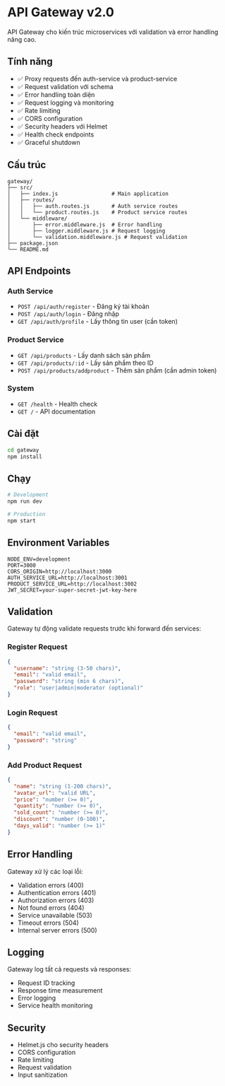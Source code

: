 # API Gateway v2.0

API Gateway cho kiến trúc microservices với validation và error handling nâng cao.

## Tính năng

- ✅ Proxy requests đến auth-service và product-service
- ✅ Request validation với schema
- ✅ Error handling toàn diện
- ✅ Request logging và monitoring
- ✅ Rate limiting
- ✅ CORS configuration
- ✅ Security headers với Helmet
- ✅ Health check endpoints
- ✅ Graceful shutdown

## Cấu trúc

```
gateway/
├── src/
│   ├── index.js                 # Main application
│   ├── routes/
│   │   ├── auth.routes.js       # Auth service routes
│   │   └── product.routes.js    # Product service routes
│   └── middleware/
│       ├── error.middleware.js  # Error handling
│       ├── logger.middleware.js # Request logging
│       └── validation.middleware.js # Request validation
├── package.json
└── README.md
```

## API Endpoints

### Auth Service

- `POST /api/auth/register` - Đăng ký tài khoản
- `POST /api/auth/login` - Đăng nhập
- `GET /api/auth/profile` - Lấy thông tin user (cần token)

### Product Service

- `GET /api/products` - Lấy danh sách sản phẩm
- `GET /api/products/:id` - Lấy sản phẩm theo ID
- `POST /api/products/addproduct` - Thêm sản phẩm (cần admin token)

### System

- `GET /health` - Health check
- `GET /` - API documentation

## Cài đặt

```bash
cd gateway
npm install
```

## Chạy

```bash
# Development
npm run dev

# Production
npm start
```

## Environment Variables

```env
NODE_ENV=development
PORT=3000
CORS_ORIGIN=http://localhost:3000
AUTH_SERVICE_URL=http://localhost:3001
PRODUCT_SERVICE_URL=http://localhost:3002
JWT_SECRET=your-super-secret-jwt-key-here
```

## Validation

Gateway tự động validate requests trước khi forward đến services:

### Register Request

```json
{
  "username": "string (3-50 chars)",
  "email": "valid email",
  "password": "string (min 6 chars)",
  "role": "user|admin|moderator (optional)"
}
```

### Login Request

```json
{
  "email": "valid email",
  "password": "string"
}
```

### Add Product Request

```json
{
  "name": "string (1-200 chars)",
  "avatar_url": "valid URL",
  "price": "number (>= 0)",
  "quantity": "number (>= 0)",
  "sold_count": "number (>= 0)",
  "discount": "number (0-100)",
  "days_valid": "number (>= 1)"
}
```

## Error Handling

Gateway xử lý các loại lỗi:

- Validation errors (400)
- Authentication errors (401)
- Authorization errors (403)
- Not found errors (404)
- Service unavailable (503)
- Timeout errors (504)
- Internal server errors (500)

## Logging

Gateway log tất cả requests và responses:

- Request ID tracking
- Response time measurement
- Error logging
- Service health monitoring

## Security

- Helmet.js cho security headers
- CORS configuration
- Rate limiting
- Request validation
- Input sanitization


